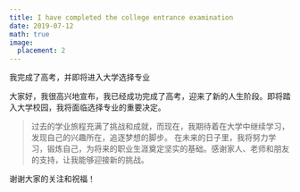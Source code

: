 ```yaml
---
title: I have completed the college entrance examination
date: 2019-07-12
math: true
image:
  placement: 2
---
```



我完成了高考，并即将进入大学选择专业

大家好，我很高兴地宣布，我已经成功完成了高考，迎来了新的人生阶段。即将踏入大学校园，我将面临选择专业的重要决定。
>过去的学业旅程充满了挑战和成就，而现在，我期待着在大学中继续学习，发现自己的兴趣所在，追逐梦想的脚步。
在未来的日子里，我将努力学习，锻炼自己，为将来的职业生涯奠定坚实的基础。感谢家人、老师和朋友的支持，让我能够迎接新的挑战。


谢谢大家的关注和祝福！




